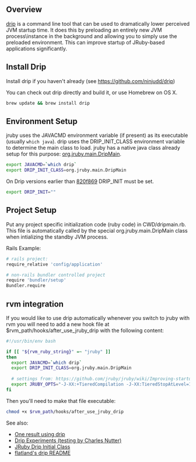 ## Overview
[drip](https://github.com/flatland/drip) is a command line tool that can be used to dramatically lower perceived JVM startup time.  It does this by preloading an entirely new JVM process\instance in the background and allowing you to simply use the preloaded environment.  This can improve startup of JRuby-based applications significantly.


## Install Drip
Install drip if you haven't already (see https://github.com/ninjudd/drip)

You can check out drip directly and build it, or use Homebrew on OS X.

```bash
brew update && brew install drip
```

## Environment Setup
jruby uses the JAVACMD environment variable (if present) as its executable (usually `which java`). 
drip uses the DRIP\_INIT\_CLASS environment variable to determine the main class to load.  jruby has a native java class already setup for this purpose: [org.jruby.main.DripMain](https://github.com/jruby/jruby/blob/master/src/org/jruby/main/DripMain.java).

```bash
export JAVACMD=`which drip`
export DRIP_INIT_CLASS=org.jruby.main.DripMain
```

On Drip versions earlier than [820f869](https://github.com/ninjudd/drip/commit/820f8696187c4ac998e54b1ee4d8a2fdc281d1ed) DRIP_INIT must be set.
```bash
export DRIP_INIT=""
```

## Project Setup
Put any project specific initialization code (ruby code) in CWD/dripmain.rb. This file is automatically called by the special org.jruby.main.DripMain class when intializing the standby JVM process.

Rails Example:
```bash
# rails project:
require_relative 'config/application'

# non-rails bundler controlled project
require 'bundler/setup'
Bundler.require
```

## rvm integration
If you would like to use drip automatically whenever you switch to jruby with rvm you will need to add a new hook file at $rvm\_path/hooks/after\_use\_jruby\_drip with the following content:

```bash
#!/usr/bin/env bash

if [[ "${rvm_ruby_string}" =~ "jruby" ]]
then
  export JAVACMD=`which drip`
  export DRIP_INIT_CLASS=org.jruby.main.DripMain
  
  # settings from: https://github.com/jruby/jruby/wiki/Improving-startup-time
  export JRUBY_OPTS="-J-XX:+TieredCompilation -J-XX:TieredStopAtLevel=1 -J-noverify" 
fi
```

Then you'll need to make that file executable:
```bash
chmod +x $rvm_path/hooks/after_use_jruby_drip
```

See also:

* [One result using drip](http://crashruby.com/2013/01/21/drip-with-jruby)
* [Drip Experiments (testing by Charles Nutter)](https://gist.github.com/4156388)
* [JRuby Drip Initial Class](https://github.com/jruby/jruby/blob/master/core/src/main/java/org/jruby/main/DripMain.java)
* [flatland's drip README](https://github.com/flatland/drip)